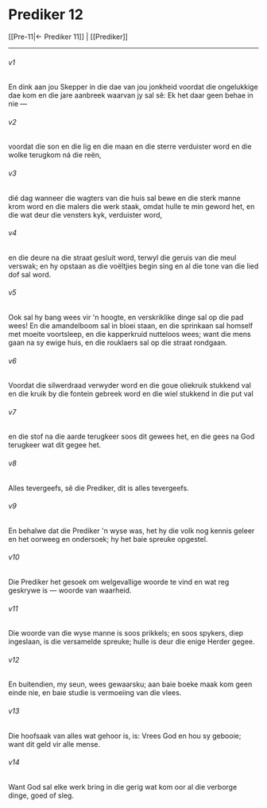# Prediker 12

[[Pre-11|← Prediker 11]] | [[Prediker]]
***

###### v1
En dink aan jou Skepper in die dae van jou jonkheid voordat die ongelukkige dae kom en die jare aanbreek waarvan jy sal sê: Ek het daar geen behae in nie — 
###### v2
voordat die son en die lig en die maan en die sterre verduister word en die wolke terugkom ná die reën, 
###### v3
dié dag wanneer die wagters van die huis sal bewe en die sterk manne krom word en die malers die werk staak, omdat hulle te min geword het, en die wat deur die vensters kyk, verduister word, 
###### v4
en die deure na die straat gesluit word, terwyl die geruis van die meul verswak; en hy opstaan as die voëltjies begin sing en al die tone van die lied dof sal word. 
###### v5
Ook sal hy bang wees vir 'n hoogte, en verskriklike dinge sal op die pad wees! En die amandelboom sal in bloei staan, en die sprinkaan sal homself met moeite voortsleep, en die kapperkruid nutteloos wees; want die mens gaan na sy ewige huis, en die rouklaers sal op die straat rondgaan. 
###### v6
Voordat die silwerdraad verwyder word en die goue oliekruik stukkend val en die kruik by die fontein gebreek word en die wiel stukkend in die put val 
###### v7
en die stof na die aarde terugkeer soos dit gewees het, en die gees na God terugkeer wat dit gegee het. 
###### v8
Alles tevergeefs, sê die Prediker, dit is alles tevergeefs. 
###### v9
En behalwe dat die Prediker 'n wyse was, het hy die volk nog kennis geleer en het oorweeg en ondersoek; hy het baie spreuke opgestel. 
###### v10
Die Prediker het gesoek om welgevallige woorde te vind en wat reg geskrywe is — woorde van waarheid. 
###### v11
Die woorde van die wyse manne is soos prikkels; en soos spykers, diep ingeslaan, is die versamelde spreuke; hulle is deur die enige Herder gegee. 
###### v12
En buitendien, my seun, wees gewaarsku; aan baie boeke maak kom geen einde nie, en baie studie is vermoeiing van die vlees. 
###### v13
Die hoofsaak van alles wat gehoor is, is: Vrees God en hou sy gebooie; want dit geld vir alle mense. 
###### v14
Want God sal elke werk bring in die gerig wat kom oor al die verborge dinge, goed of sleg. 
